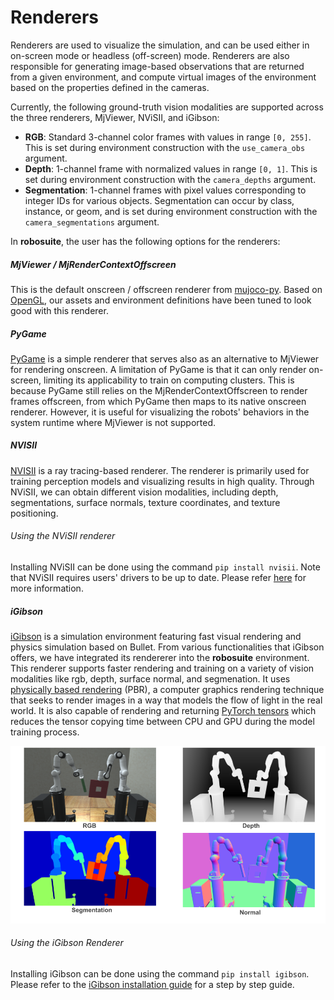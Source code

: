 # Renderers

Renderers are used to visualize the simulation, and can be used either in on-screen mode or headless (off-screen) mode. Renderers are also responsible for generating image-based observations that are returned from a given environment, and compute virtual images of the environment based on the properties defined in the cameras.

Currently, the following ground-truth vision modalities are supported across the three renderers, MjViewer, NViSII, and iGibson:

- **RGB**: Standard 3-channel color frames with values in range `[0, 255]`. This is set during environment construction with the `use_camera_obs` argument.
- **Depth**: 1-channel frame with normalized values in range `[0, 1]`. This is set during environment construction with the `camera_depths` argument.
- **Segmentation**: 1-channel frames with pixel values corresponding to integer IDs for various objects. Segmentation can
    occur by class, instance, or geom, and is set during environment construction with the `camera_segmentations` argument.

In **robosuite**, the user has the following options for the renderers:

##### MjViewer / MjRenderContextOffscreen

This is the default onscreen / offscreen renderer from [mujoco-py](https://openai.github.io/mujoco-py/build/html/reference.html#mjviewer-3d-rendering). Based on [OpenGL](https://www.opengl.org/), our assets and environment definitions have been tuned to look good with this renderer.

<!-- ##### iGibson Renderer-->
<!--This renderer is included in the [iGibson simulator](http://svl.stanford.edu/igibson/). We include an initial (not optimized) set of alternative meshes (OBJ files instead of the STL used by MjViewer) to be used with this simulator. The iGibson simulator can be used in simple mode (renders only albedo) or in physics-based rendering (PBR) mode (renders additional properties such as metallic, or roughness).--> 

##### PyGame

[PyGame](https://www.pygame.org/news) is a simple renderer that serves also as an alternative to MjViewer for rendering onscreen. A limitation of PyGame is that it can only render on-screen, limiting its applicability to train on computing clusters. This is because PyGame still relies on the MjRenderContextOffscreen to render frames offscreen, from which PyGame then maps to its native onscreen renderer. However, it is useful for visualizing the robots' behaviors in the system runtime where MjViewer is not supported.

##### NVISII
[NVISII](https://github.com/owl-project/NVISII) is a ray tracing-based renderer. The renderer is primarily used for training perception models and visualizing results in high quality. Through NViSII, we can obtain different vision modalities, including depth, segmentations, surface normals, texture coordinates, and texture positioning.

###### Using the NViSII renderer
Installing NViSII can be done using the command `pip install nvisii`. Note that NViSII requires users' drivers to be up to date. Please refer [here](https://github.com/owl-project/NVISII) for more information.

##### iGibson
[iGibson](http://svl.stanford.edu/igibson/) is a simulation environment featuring fast visual rendering and physics simulation based on Bullet. From various functionalities that iGibson offers, we have integrated its rendererer into the **robosuite** environment. This renderer supports faster rendering and training on a variety of vision modalities like rgb, depth, surface normal, and segmenation. It uses [physically based rendering](https://en.wikipedia.org/wiki/Physically_based_rendering) (PBR), a computer graphics rendering technique that seeks to render images in a way that models the flow of light in the real world. It is also capable of rendering and returning [PyTorch tensors](https://pytorch.org/docs/stable/tensors.html) which reduces the tensor copying time between CPU and GPU during the model training process.

![iGibson renderer vision modalities](../images/renderers/vision_modalities_ig.png "iGibson renderer vision modalities")

###### Using the iGibson Renderer
Installing iGibson can be done using the command `pip install igibson`. Please refer to the [iGibson installation guide](http://svl.stanford.edu/igibson/docs/installation.html) for a step by step guide.



